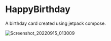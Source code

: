 # HappyBirthday
A birthday card created using jetpack compose.

![Screenshot_20220915_013009](https://user-images.githubusercontent.com/19203471/190280605-1871ac7a-bf92-4389-b1ce-182221bb1885.png)
